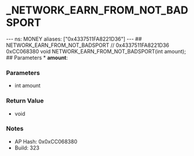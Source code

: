 # _NETWORK_EARN_FROM_NOT_BADSPORT

--- ns: MONEY aliases: ["0x4337511FA8221D36"] --- ## NETWORK_EARN_FROM_NOT_BADSPORT  // 0x4337511FA8221D36 0xCC068380 void NETWORK_EARN_FROM_NOT_BADSPORT(int amount);  ## Parameters * **amount**:

### Parameters
* int amount

### Return Value
* void

### Notes
* AP Hash: 0x0xCC068380
* Build: 323

